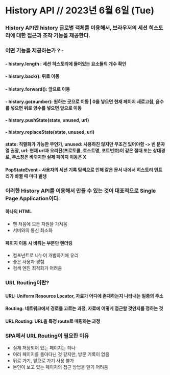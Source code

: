 # History API // 2023년 6월 6일 (Tue)

### History API란 history 글로벌 객체를 이용해서, 브라우저의 세션 히스토리에 대한 접근과 조작 기능을 제공한다.

### 어떤 기능을 제공하는가 ? -

#### - history.length : 세션 히스토리에 들어있는 요소들의 개수 확인

#### - history.back(): 뒤로 이동

#### - history.forward(): 앞으로 이동

#### - history.go(number): 원하는 곳으로 이동 | 0을 넣으면 현재 페이지 새로고침, 음수를 넣으면 뒤로 양수를 넣으면 앞으로 이동

#### - history.pushState(state, unused, url)

#### - history.replaceState(state, unused, url)

#### state: 직렬화가 가능한 무언가, unused: 사용하진 않지만 무조건 있어야함 -> 빈 문자열 권장, url: 현재 url과 오리진(프로토콜, 호스트명, 포트번호)이 같은 절대 또는 상대경로, 주소창은 바뀌지만 실제 페이지 이동은 X

#### PopStateEvent - 사용자의 세션 기록 탐색으로 인해 같은 문서 내에서 히스토리 엔트리가 바뀔 때 마다 발생

### 이러한 History API를 이용해서 만들 수 있는 것이 대표적으로 Single Page Application이다.

#### 하나의 HTML

- 맨 처음에 모든 자원을 가져옴
- 서버와의 통신 최소화

#### 페이지 이동 시 바뀌는 부분만 렌더링

- 컴포넌트로 나누어 개발하기에 유리
- 좋은 사용자 경험
- 검색 엔진 최적화가 어려움

### URL Routing이란?

#### URL: Uniform Resource Locator, 자료가 어디에 존재하는지 나타내는 일종의 주소

#### Routing: 네트워크에서 경로를 고르는 과정, 자료에 어떻게 접근할 것인지를 정하는 것

#### URL Routing: URL을 특정 route로 매핑하는 과정

### SPA에서 URL Routing이 필요한 이유

- 실제 저장되어 있는 페이지는 하나
- 여러 페이지를 돌아다닌 것 같지만, 방문 기록이 없음
- 뒤로 가기, 앞으로 가기 사용 불가
- 본인이 보고 있는 페이지의 접근 방법을 알기 어려움
